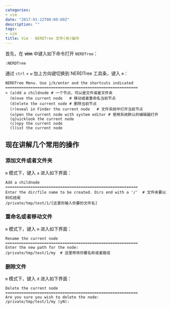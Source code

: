 ```yaml
---
categories:
- vim
date: "2017-01-22T00:00:00Z"
description: ""
tags:
- vim
title: Vim - NERDTree 文件(夹)操作
---
```


首先，在 **vim** 中键入如下命令打开 `NERDTree`：
	
	:NERDTree

通过 `ctrl` + `w` 加上方向键切换到 NERDTree 工具条，键入 `m`：


	NERDTree Menu. Use j/k/enter and the shortcuts indicated
	==========================================================
	> (a)dd a childnode	# 一个节点，可以是文件或者文件夹
	  (m)ove the current node	# 移动或者重命名当前节点
	  (d)elete the current node	# 删除当前节点
	  (r)eveal in Finder the current node	# 文件系统中打开当前节点
	  (o)pen the current node with system editor # 使用系统默认的编辑器打开
	  (q)uicklook the current node
	  (c)opy the current node
	  (l)ist the current node
	  

## 现在讲解几个常用的操作

### 添加文件或者文件夹

`m` 模式下，键入 `a` 进入如下界面：

	Add a childnode
	==========================================================
	Enter the dir/file name to be created. Dirs end with a '/'	# 文件夹要以斜杠结尾
	/private/tmp/test/1/[这里你输入你要的文件名]

### 重命名或者移动文件

`m` 模式下，键入 `m` 进入如下界面：
	
	Rename the current node
	==========================================================
	Enter the new path for the node:
	/private/tmp/test/1/my	# 这里修改你要名称或者路径
	

### 删除文件

`m` 模式下，键入 `d` 进入如下界面：
	
	Delete the current node
	==========================================================
	Are you sure you wish to delete the node:
	/private/tmp/test/1/my (yN):
	
	
	